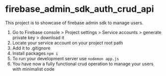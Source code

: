 # firebase_admin_sdk_auth_crud_api
This project is to showcase of firebase admin sdk to manage users.

1. Go to Firebase console > Project settings > Service accounts > generate private key > download it
2. Locate your service account on your project root path
3. Add it to .gitignore
4. Install packages ```npm i```
5. To run your development server use ```nodemon app.js```
6. You have now a fully functional crud operation to manage your users with minimalist code
